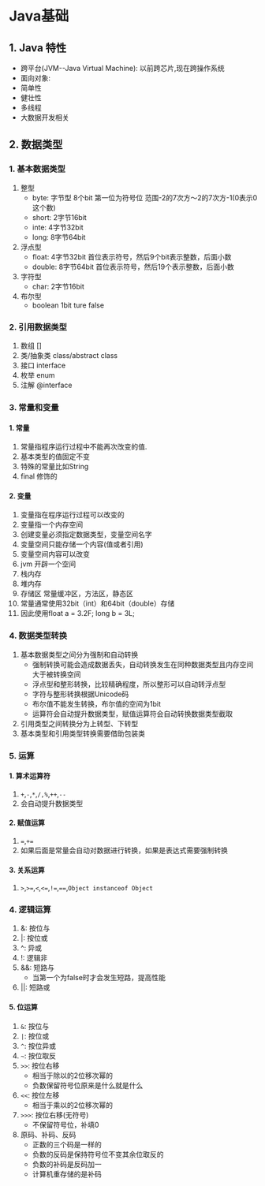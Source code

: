 # Java基础



## 1. Java 特性

- 跨平台(JVM--Java Virtual Machine): 以前跨芯片,现在跨操作系统
- 面向对象: 
- 简单性
- 健壮性
- 多线程
- 大数据开发相关

## 2. 数据类型

### 1. 基本数据类型

1. 整型
   - byte: 字节型 8个bit 第一位为符号位 范围-2的7次方～2的7次方-1(0表示0这个数)
   - short: 2字节16bit
   - inte: 4字节32bit
   - long: 8字节64bit
2. 浮点型
   - float: 4字节32bit 首位表示符号，然后9个bit表示整数，后面小数
   - double: 8字节64bit 首位表示符号，然后19个表示整数，后面小数
3. 字符型
   - char: 2字节16bit
4. 布尔型
   - boolean 1bit ture false

### 2. 引用数据类型

1. 数组 []
2. 类/抽象类 class/abstract class
3. 接口 interface
4. 枚举 enum
5. 注解 @interface

### 3. 常量和变量

#### 1. 常量

1. 常量指程序运行过程中不能再次改变的值.
2. 基本类型的值固定不变
3. 特殊的常量比如String
4. final 修饰的

#### 2. 变量

1. 变量指在程序运行过程可以改变的
2. 变量指一个内存空间
3. 创建变量必须指定数据类型，变量空间名字
4. 变量空间只能存储一个内容(值或者引用)
5. 变量空间内容可以改变
6. jvm 开辟一个空间
7. 栈内存
8. 堆内存
9. 存储区 常量缓冲区，方法区，静态区
10. 常量通常使用32bit（int）和64bit（double）存储
11. 因此使用float a = 3.2F; long b = 3L;



### 4. 数据类型转换

1. 基本数据类型之间分为强制和自动转换
   - 强制转换可能会造成数据丢失，自动转换发生在同种数据类型且内存空间大于被转换空间
   - 浮点型和整形转换，比较精确程度，所以整形可以自动转浮点型
   - 字符与整形转换根据Unicode码
   - 布尔值不能发生转换，布尔值的空间为1bit
   - 运算符会自动提升数据类型，赋值运算符会自动转换数据类型截取
2. 引用类型之间转换分为上转型、下转型
3. 基本类型和引用类型转换需要借助包装类

### 5. 运算

#### 1. 算术运算符

1. `+`,`-`,`*`,`/,%`,`++`,`--`
2. 会自动提升数据类型

#### 2. 赋值运算

1. `=`,`+=`
2. 如果后面是常量会自动对数据进行转换，如果是表达式需要强制转换

#### 3. 关系运算

1. `>`,`>=`,`<`,`<=`,`!=`,`==`,`Object instanceof Object`

### 4. 逻辑运算

1. &: 按位与
2. |: 按位或
3. ^: 异或
4. !: 逻辑非
5. &&: 短路与
   - 当第一个为false时才会发生短路，提高性能
6. ||: 短路或

#### 5. 位运算

1. `&`: 按位与
2. `|`: 按位或
3. `^`: 按位异或
4. `~`: 按位取反
5. `>>`: 按位右移
   - 相当于除以的2位移次幂的
   - 负数保留符号位原来是什么就是什么
6. `<<`: 按位左移
   - 相当于乘以的2位移次幂的
7. `>>>`: 按位右移(无符号)
   - 不保留符号位，补填0
8. 原码、补码、反码
   - 正数的三个码是一样的
   - 负数的反码是保持符号位不变其余位取反的
   - 负数的补码是反码加一
   - 计算机重存储的是补码

